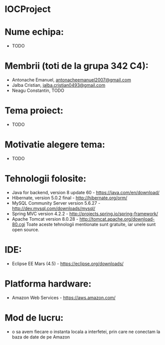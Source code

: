 # IOCProject

# Nume echipa: 
- TODO

# Membrii (toti de la grupa 342 C4):
- Antonache Emanuel, antonacheemanuel2007@gmail.com
- Jalba Cristian, jalba.cristian0493@gmail.com
- Neagu Constantin, TODO

# Tema proiect: 
- TODO

# Motivatie alegere tema: 
- TODO

# Tehnologii folosite:
- Java for backend, version 8 update 60 - https://java.com/en/download/
- Hibernate, version 5.0.2 final - http://hibernate.org/orm/
- MySQL Community Server version 5.6.27 - http://dev.mysql.com/downloads/mysql/
- Spring MVC version 4.2.2 - http://projects.spring.io/spring-framework/
- Apache Tomcat version 8.0.28 - http://tomcat.apache.org/download-80.cgi
Toate aceste tehnologii mentionate sunt gratuite, iar unele sunt open source.

# IDE:
- Eclipse EE Mars (4.5) - https://eclipse.org/downloads/ 

# Platforma hardware:
- Amazon Web Services - https://aws.amazon.com/

# Mod de lucru:
- o sa avem fiecare o instanta locala a interfetei, prin care ne conectam la baza de date de pe Amazon